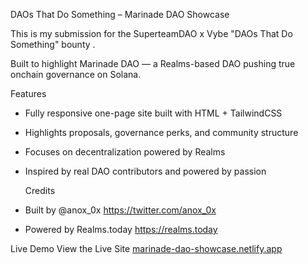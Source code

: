 DAOs That Do Something – Marinade DAO Showcase

This is my submission for the SuperteamDAO x Vybe "DAOs That Do Something" bounty .

 Built to highlight Marinade DAO — a Realms-based DAO pushing true onchain governance on Solana.

 Features
- Fully responsive one-page site built with HTML + TailwindCSS
- Highlights proposals, governance perks, and community structure
- Focuses on decentralization powered by Realms
- Inspired by real DAO contributors and powered by passion

  Credits
- Built by @anox_0x https://twitter.com/anox_0x
- Powered by Realms.today https://realms.today

 Live Demo
 View the Live Site [marinade-dao-showcase.netlify.app](https://marinade-dao-showcase.netlify.app/)

